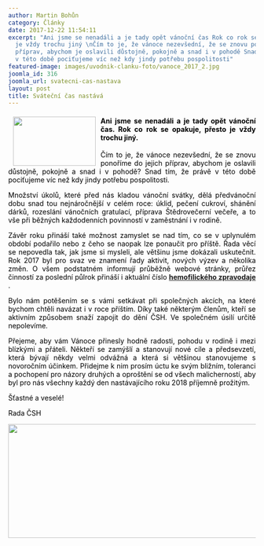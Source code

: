 ```yaml
---
author: Martin Bohůn
category: Články
date: 2017-12-22 11:54:11
excerpt: "Ani jsme se nenadáli a je tady opět vánoční čas Rok co rok se opakuje, přesto
  je vždy trochu jiný \nČím to je, že vánoce nezevšední, že se znovu ponoříme do jejich
  příprav, abychom je oslavili důstojně, pokojně a snad i v pohodě Snad tím, že právě
  v této době pociťujeme víc než kdy jindy potřebu pospolitosti"
featured-image: images/uvodnik-clanku-foto/vanoce_2017_2.jpg
joomla_id: 316
joomla_url: svatecni-cas-nastava
layout: post
title: Sváteční čas nastává
---
```


<h4 style="text-align: justify;">
 <span style="color: #000000;">
  <img border="0" height="100" src="{{ site.baseurl }}/images/uvodnik-clanku-foto/vanoce_2017_2.jpg" style="float: left; margin-left: 10px; margin-right: 10px;" width="168"/>
  Ani jsme se nenadáli a je tady opět vánoční čas. Rok co rok se opakuje, přesto je vždy trochu jiný.
 </span>
</h4>
<p style="text-align: justify;">
 <span style="color: #000000;">
  Čím to je, že vánoce nezevšední, že se znovu ponoříme do jejich příprav, abychom je oslavili důstojně, pokojně a snad i v pohodě? Snad tím, že právě v této době pociťujeme víc než kdy jindy potřebu pospolitosti.
 </span>
</p>
<p style="text-align: justify;">
 <span style="color: #000000;">
  Množství úkolů, které před nás kladou vánoční svátky, dělá předvánoční dobu snad tou nejnáročnější v celém roce: úklid, pečení cukroví, shánění dárků, rozeslání vánočních gratulací, příprava Štědrovečerní večeře, a to vše při běžných každodenních povinností v zaměstnání i v rodině.
 </span>
</p>
<p style="text-align: justify;">
 <span style="color: #000000;">
  Závěr roku přináší také možnost zamyslet se nad tím, co se v uplynulém období podařilo nebo z čeho se naopak lze ponaučit pro příště. Řada věcí se nepovedla tak, jak jsme si mysleli, ale většinu jsme dokázali uskutečnit. Rok 2017 byl pro svaz ve znamení řady aktivit, nových výzev a několika změn. O všem podstatném informují průběžně webové stránky, průřez činností za poslední půlrok přináší i aktuální číslo
  <strong>
   <a href="images/dokumenty-pdf-doc/zpravodaj_28.pdf" target="_blank" title="Zpravodaj 28">
    hemofilického zpravodaje
   </a>
  </strong>
  .
 </span>
</p>
<p style="text-align: justify;">
 <span style="color: #000000;">
  Bylo nám potěšením se s vámi setkávat při společných akcích, na které bychom chtěli navázat i v roce příštím. Díky také některým členům, kteří se aktivním způsobem snaží zapojit do dění ČSH. Ve společném úsilí určitě nepolevíme.
 </span>
</p>
<p style="text-align: justify;">
 <span style="color: #000000;">
  Přejeme, aby vám Vánoce přinesly hodně radosti, pohodu v rodině i mezi blízkými a přáteli. Někteří se zamýšlí a stanovují nové cíle a předsevzetí, která bývají někdy velmi odvážná a která si většinou stanovujeme s novoročním účinkem. Přidejme k nim prosím úctu ke svým bližním, toleranci a pochopení pro názory druhých a oproštění se od všech malicherností, aby byl pro nás všechny každý den nastávajícího roku 2018 příjemně prožitým.
 </span>
</p>
<p style="text-align: justify;">
 <span style="color: #000000;">
  Šťastné a veselé!
 </span>
</p>
<p style="text-align: justify;">
 <span style="color: #000000;">
  Rada ČSH
 </span>
</p>
<p style="text-align: center;">
 <span style="color: #000000;">
  <img alt="" border="0" height="232" src="{{ site.baseurl }}/images/uvodnik-clanku-foto/pfko cz.jpg" width="696"/>
  <br/>
 </span>
</p>